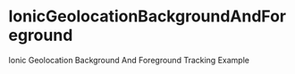# IonicGeolocationBackgroundAndForeground
Ionic Geolocation Background And Foreground Tracking Example
